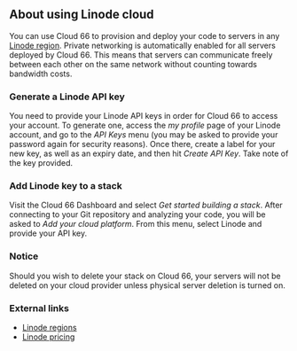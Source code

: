 
## About using Linode cloud
You can use Cloud 66 to provision and deploy your code to servers in any [Linode region](http://developers.cloud66.com/#cloud-vendor-instance-regions#linode). Private networking is automatically enabled for all servers deployed by Cloud 66. This means that servers can communicate freely between each other on the same network without counting towards bandwidth costs.

### Generate a Linode API key
You need to provide your Linode API keys in order for Cloud 66 to access your account. To generate one, access the _my profile_ page of your Linode account, and go to the _API Keys_ menu (you may be asked to provide your password again for security reasons). Once there, create a label for your new key, as well as an expiry date, and then hit _Create API Key_. Take note of the key provided.

### Add Linode key to a stack
Visit the Cloud 66 Dashboard and select _Get started building a stack_. After connecting to your Git repository and analyzing your code, you will be asked to _Add your cloud platform_. From this menu, select Linode and provide your API key. 

### Notice
Should you wish to delete your stack on Cloud 66, your servers will not be deleted on your cloud provider unless physical server deletion is turned on.

### External links
- [Linode regions](https://www.linode.com/speedtest)
- [Linode pricing](https://www.linode.com/pricing)
